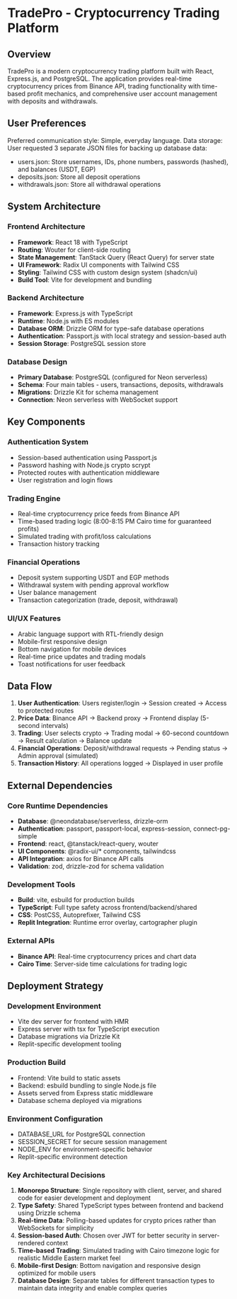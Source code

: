 # TradePro - Cryptocurrency Trading Platform

## Overview

TradePro is a modern cryptocurrency trading platform built with React, Express.js, and PostgreSQL. The application provides real-time cryptocurrency prices from Binance API, trading functionality with time-based profit mechanics, and comprehensive user account management with deposits and withdrawals.

## User Preferences

Preferred communication style: Simple, everyday language.
Data storage: User requested 3 separate JSON files for backing up database data:
- users.json: Store usernames, IDs, phone numbers, passwords (hashed), and balances (USDT, EGP)
- deposits.json: Store all deposit operations
- withdrawals.json: Store all withdrawal operations

## System Architecture

### Frontend Architecture
- **Framework**: React 18 with TypeScript
- **Routing**: Wouter for client-side routing
- **State Management**: TanStack Query (React Query) for server state
- **UI Framework**: Radix UI components with Tailwind CSS
- **Styling**: Tailwind CSS with custom design system (shadcn/ui)
- **Build Tool**: Vite for development and bundling

### Backend Architecture
- **Framework**: Express.js with TypeScript
- **Runtime**: Node.js with ES modules
- **Database ORM**: Drizzle ORM for type-safe database operations
- **Authentication**: Passport.js with local strategy and session-based auth
- **Session Storage**: PostgreSQL session store

### Database Design
- **Primary Database**: PostgreSQL (configured for Neon serverless)
- **Schema**: Four main tables - users, transactions, deposits, withdrawals
- **Migrations**: Drizzle Kit for schema management
- **Connection**: Neon serverless with WebSocket support

## Key Components

### Authentication System
- Session-based authentication using Passport.js
- Password hashing with Node.js crypto scrypt
- Protected routes with authentication middleware
- User registration and login flows

### Trading Engine
- Real-time cryptocurrency price feeds from Binance API
- Time-based trading logic (8:00-8:15 PM Cairo time for guaranteed profits)
- Simulated trading with profit/loss calculations
- Transaction history tracking

### Financial Operations
- Deposit system supporting USDT and EGP methods
- Withdrawal system with pending approval workflow
- User balance management
- Transaction categorization (trade, deposit, withdrawal)

### UI/UX Features
- Arabic language support with RTL-friendly design
- Mobile-first responsive design
- Bottom navigation for mobile devices
- Real-time price updates and trading modals
- Toast notifications for user feedback

## Data Flow

1. **User Authentication**: Users register/login → Session created → Access to protected routes
2. **Price Data**: Binance API → Backend proxy → Frontend display (5-second intervals)
3. **Trading**: User selects crypto → Trading modal → 60-second countdown → Result calculation → Balance update
4. **Financial Operations**: Deposit/withdrawal requests → Pending status → Admin approval (simulated)
5. **Transaction History**: All operations logged → Displayed in user profile

## External Dependencies

### Core Runtime Dependencies
- **Database**: @neondatabase/serverless, drizzle-orm
- **Authentication**: passport, passport-local, express-session, connect-pg-simple
- **Frontend**: react, @tanstack/react-query, wouter
- **UI Components**: @radix-ui/* components, tailwindcss
- **API Integration**: axios for Binance API calls
- **Validation**: zod, drizzle-zod for schema validation

### Development Tools
- **Build**: vite, esbuild for production builds
- **TypeScript**: Full type safety across frontend/backend/shared
- **CSS**: PostCSS, Autoprefixer, Tailwind CSS
- **Replit Integration**: Runtime error overlay, cartographer plugin

### External APIs
- **Binance API**: Real-time cryptocurrency prices and chart data
- **Cairo Time**: Server-side time calculations for trading logic

## Deployment Strategy

### Development Environment
- Vite dev server for frontend with HMR
- Express server with tsx for TypeScript execution
- Database migrations via Drizzle Kit
- Replit-specific development tooling

### Production Build
- Frontend: Vite build to static assets
- Backend: esbuild bundling to single Node.js file
- Assets served from Express static middleware
- Database schema deployed via migrations

### Environment Configuration
- DATABASE_URL for PostgreSQL connection
- SESSION_SECRET for secure session management
- NODE_ENV for environment-specific behavior
- Replit-specific environment detection

### Key Architectural Decisions

1. **Monorepo Structure**: Single repository with client, server, and shared code for easier development and deployment
2. **Type Safety**: Shared TypeScript types between frontend and backend using Drizzle schema
3. **Real-time Data**: Polling-based updates for crypto prices rather than WebSockets for simplicity
4. **Session-based Auth**: Chosen over JWT for better security in server-rendered context
5. **Time-based Trading**: Simulated trading with Cairo timezone logic for realistic Middle Eastern market feel
6. **Mobile-first Design**: Bottom navigation and responsive design optimized for mobile users
7. **Database Design**: Separate tables for different transaction types to maintain data integrity and enable complex queries